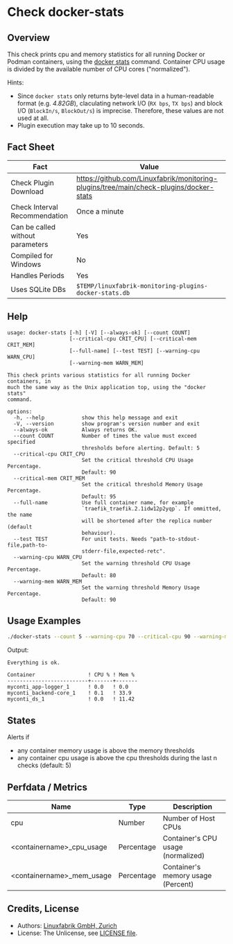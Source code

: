 # Check docker-stats

## Overview

This check prints cpu and memory statistics for all running Docker or Podman containers, using the [docker stats](https://docs.docker.com/engine/reference/commandline/stats/) command. Container CPU usage is divided by the available number of CPU cores ("normalized").

Hints:

* Since `docker stats` only returns byte-level data in a human-readable format (e.g. *4.82GB*), claculating network I/O (`RX bps`, `TX bps`) and block I/O (`BlockIn/s`, `BlockOut/s`) is imprecise. Therefore, these values are not used at all.
* Plugin execution may take up to 10 seconds.


## Fact Sheet

| Fact | Value |
|----|----|
| Check Plugin Download                 | <https://github.com/Linuxfabrik/monitoring-plugins/tree/main/check-plugins/docker-stats> |
| Check Interval Recommendation         | Once a minute |
| Can be called without parameters      | Yes |
| Compiled for Windows                  | No |
| Handles Periods                       | Yes |
| Uses SQLite DBs                       | `$TEMP/linuxfabrik-monitoring-plugins-docker-stats.db` |


## Help

```text
usage: docker-stats [-h] [-V] [--always-ok] [--count COUNT]
                    [--critical-cpu CRIT_CPU] [--critical-mem CRIT_MEM]
                    [--full-name] [--test TEST] [--warning-cpu WARN_CPU]
                    [--warning-mem WARN_MEM]

This check prints various statistics for all running Docker containers, in
much the same way as the Unix application top, using the "docker stats"
command.

options:
  -h, --help            show this help message and exit
  -V, --version         show program's version number and exit
  --always-ok           Always returns OK.
  --count COUNT         Number of times the value must exceed specified
                        thresholds before alerting. Default: 5
  --critical-cpu CRIT_CPU
                        Set the critical threshold CPU Usage Percentage.
                        Default: 90
  --critical-mem CRIT_MEM
                        Set the critical threshold Memory Usage Percentage.
                        Default: 95
  --full-name           Use full container name, for example
                        `traefik_traefik.2.1idw12p2yqp`. If ommitted, the name
                        will be shortened after the replica number (default
                        behaviour).
  --test TEST           For unit tests. Needs "path-to-stdout-file,path-to-
                        stderr-file,expected-retc".
  --warning-cpu WARN_CPU
                        Set the warning threshold CPU Usage Percentage.
                        Default: 80
  --warning-mem WARN_MEM
                        Set the warning threshold Memory Usage Percentage.
                        Default: 90
```


## Usage Examples

```bash
./docker-stats --count 5 --warning-cpu 70 --critical-cpu 90 --warning-mem 90 --critical-mem 95
```

Output:

```text
Everything is ok.

Container                 ! CPU % ! Mem % 
--------------------------+-------+-------
myconti_app-logger_1      ! 0.0   ! 0.0   
myconti_backend-core_1    ! 0.1   ! 33.9  
myconti_ds_1              ! 0.0   ! 11.42
```


## States

Alerts if

* any container memory usage is above the memory thresholds
* any container cpu usage is above the cpu thresholds during the last n checks (default: 5)


## Perfdata / Metrics

| Name                         | Type       | Description                        |
|------------------------------|------------|------------------------------------|
| cpu                          | Number     | Number of Host CPUs                |
| \<containername\>\_cpu_usage | Percentage | Container's CPU usage (normalized) |
| \<containername\>\_mem_usage | Percentage | Container's memory usage (Percent) |


## Credits, License

* Authors: [Linuxfabrik GmbH, Zurich](https://www.linuxfabrik.ch)
* License: The Unlicense, see [LICENSE file](https://unlicense.org/).
